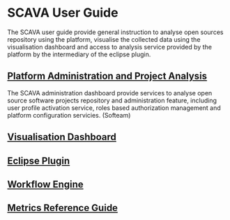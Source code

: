 # SCAVA User Guide
The SCAVA user guide provide general instruction to analyse open sources repository using the platform, visualise the collected data using the visualisation dashboard and access to analysis service provided by the platform by the intermediary of the eclipse plugin.

## [Platform Administration and Project Analysis](administration/index.md)
The SCAVA administration dashboard provide services to analyse  open source software projects repository and  administration feature, including user profile activation service, roles based authorization management and platform configuration servicies. (Softeam)

## [Visualisation Dashboard](dashboard/index.md)
## [Eclipse Plugin](plugin/index.md)
## [Workflow Engine](workflow/index.md)
## [Metrics Reference Guide](metrics/index.md)

